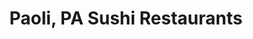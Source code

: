---
layout: city
title: Paoli, PA Sushi Restaurants
permalink: /pennsylvania/paoli/
stateAbbr: PA
stateName: Pennsylvania
cityName: Paoli
---